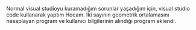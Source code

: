 Normal visual studioyu kuramadığım sorunlar yaşadığım için, visual studio code kullanarak yaptım Hocam.
İki sayının geometrik ortalamasını hesaplayan program ve kullanıcı bilgilerinin alındığı program eklendi.
